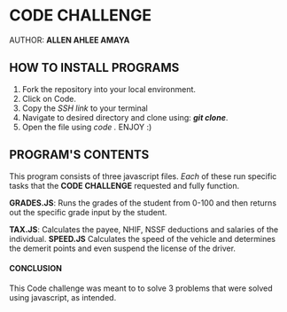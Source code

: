 # CODE CHALLENGE
 AUTHOR: **ALLEN AHLEE AMAYA** 

 ## HOW TO INSTALL PROGRAMS 
 1. Fork the repository into your local environment.
 2. Click on Code.
 3. Copy the _SSH link_  to your terminal
 4. Navigate to desired directory and clone using: **_git clone_**.
 5. Open the file using _code ._ 
 ENJOY :)


 ## PROGRAM'S CONTENTS
 This program consists of three javascript files.
 _Each_ of these run specific tasks that the **CODE CHALLENGE** requested and fully function.

 **GRADES.JS**: Runs the grades of the student from  0-100 and then returns out the specific grade input by the student.
 
 **TAX.JS**: Calculates the payee, NHIF, NSSF deductions and salaries of the individual.
 **SPEED.JS** Calculates the speed of the vehicle and determines the demerit points and even suspend the license of the driver. 

#### CONCLUSION
This Code challenge was meant to to solve 3 problems that were solved using javascript, as intended.







